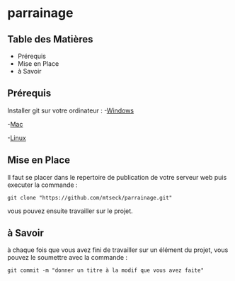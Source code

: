 # parrainage

## Table des Matières

- Prérequis
- Mise en Place
- à Savoir

## Prérequis

Installer git sur votre ordinateur :
-[Windows](https://github.com/git-guides/install-git#install-git-on-windows)

-[Mac](https://github.com/git-guides/install-git#install-git-on-mac)

-[Linux](https://github.com/git-guides/install-git#install-git-on-linux)

## Mise en Place

Il faut se placer dans le repertoire de publication de votre serveur web puis executer la commande :
```
git clone "https://github.com/mtseck/parrainage.git"
```
vous pouvez ensuite travailler sur le projet.

## à Savoir

à chaque fois que vous avez fini de travailler sur un élément du projet, vous pouvez le soumettre avec la commande :
```
git commit -m "donner un titre à la modif que vous avez faite"
```
